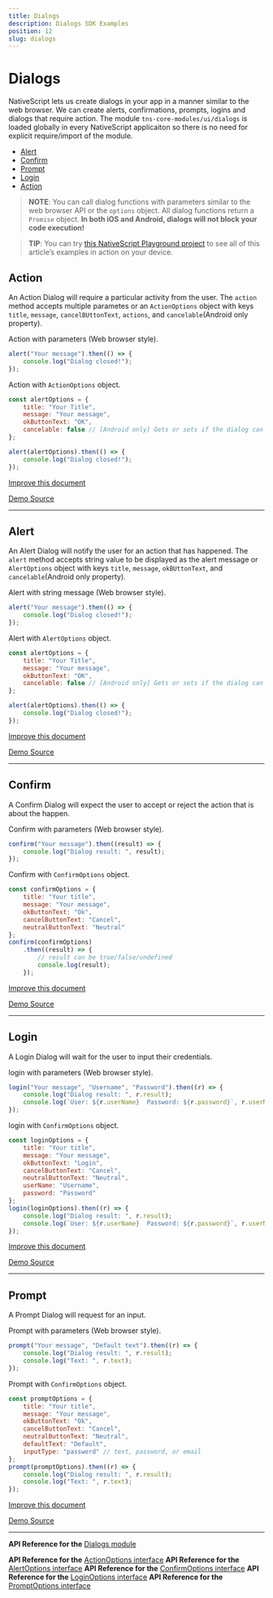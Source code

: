 ```yaml
---
title: Dialogs
description: Dialogs SDK Examples
position: 12
slug: dialogs
---
```


# Dialogs

NativeScript lets us create dialogs in your app in a manner similar to the web browser. 
We can create alerts, confirmations, prompts, logins and dialogs that require action.
The module `tns-core-modules/ui/dialogs` is loaded globally in every NativeScript applicaiton so 
there is no need for explicit require/import of the module.

* [Alert](#alert)
* [Confirm](#confirm)
* [Prompt](#prompt)
* [Login](#login)
* [Action](#action)

> **NOTE**: You can call dialog functions with parameters similar to the web browser API or the `options` object. All dialog functions return a `Promise` object. **In both iOS and Android, dialogs will not block your code execution!**

> **TIP**: You can try [this NativeScript Playground project](https://play.nativescript.org/?template=play-ng&id=dWQhV7) to see all of this article’s examples in action on your device.

## Action

An Action Dialog will require a particular activity from the user.
The `action` method accepts multiple parametes or an `ActionOptions` object 
with keys `title`, `message`, `cancelBUttonText`, `actions`, and `cancelable`(Android only property).

Action with parameters (Web browser style).
```JavaScript
alert("Your message").then(() => {
    console.log("Dialog closed!");
});
```

Action with `ActionOptions` object.
```JavaScript
const alertOptions = {
    title: "Your Title",
    message: "Your message",
    okButtonText: "OK",
    cancelable: false // [Android only] Gets or sets if the dialog can be canceled by taping outside of the dialog.
};

alert(alertOptions).then(() => {
    console.log("Dialog closed!");
});
```

[Improve this document](undefined/edit/master/app/ui/dialogs/action/article.md)

[Demo Source](undefined/edit/master/app/ui/dialogs/action)

---

## Alert

An Alert Dialog will notify the user for an action that has happened.
The `alert` method accepts string value to be displayed as the alert message or `AlertOptions` object 
with keys `title`, `message`, `okBUttonText`, and `cancelable`(Android only property).

Alert with string message (Web browser style).
```JavaScript
alert("Your message").then(() => {
    console.log("Dialog closed!");
});
```

Alert with `AlertOptions` object.
```JavaScript
const alertOptions = {
    title: "Your Title",
    message: "Your message",
    okButtonText: "OK",
    cancelable: false // [Android only] Gets or sets if the dialog can be canceled by taping outside of the dialog.
};

alert(alertOptions).then(() => {
    console.log("Dialog closed!");
});
```

[Improve this document](undefined/edit/master/app/ui/dialogs/alert/article.md)

[Demo Source](undefined/edit/master/app/ui/dialogs/alert)

---

## Confirm

A Confirm Dialog will expect the user to accept or reject the action that is about the happen.

Confirm with parameters (Web browser style).
```JavaScript
confirm("Your message").then((result) => {
    console.log("Dialog result: ", result);
});
```

Confirm with `ConfirmOptions` object.
```JavaScript
const confirmOptions = {
    title: "Your title",
    message: "Your message",
    okButtonText: "Ok",
    cancelButtonText: "Cancel",
    neutralButtonText: "Neutral"
};
confirm(confirmOptions)
    .then((result) => {
        // result can be true/false/undefined
        console.log(result);
    });
```

[Improve this document](undefined/edit/master/app/ui/dialogs/confirm/article.md)

[Demo Source](undefined/edit/master/app/ui/dialogs/confirm)

---

## Login

A Login Dialog will wait for the user to input their credentials.

login with parameters (Web browser style).
```JavaScript
login("Your message", "Username", "Password").then((r) => {
    console.log("Dialog result: ", r.result);
    console.log(`User: ${r.userName}  Password: ${r.password}`, r.userName, r.password);
});
```

login with `ConfirmOptions` object.
```JavaScript
const loginOptions = {
    title: "Your title",
    message: "Your message",
    okButtonText: "Login",
    cancelButtonText: "Cancel",
    neutralButtonText: "Neutral",
    userName: "Username",
    password: "Password"
};
login(loginOptions).then((r) => {
    console.log("Dialog result: ", r.result);
    console.log(`User: ${r.userName}  Password: ${r.password}`, r.userName, r.password);
});
```

[Improve this document](undefined/edit/master/app/ui/dialogs/login/article.md)

[Demo Source](undefined/edit/master/app/ui/dialogs/login)

---

## Prompt

A Prompt Dialog will request for an input.

Prompt with parameters (Web browser style).
```JavaScript
prompt("Your message", "Default text").then((r) => {
    console.log("Dialog result: ", r.result);
    console.log("Text: ", r.text);
});
```

Prompt with `ConfirmOptions` object.
```JavaScript
const promptOptions = {
    title: "Your title",
    message: "Your message",
    okButtonText: "Ok",
    cancelButtonText: "Cancel",
    neutralButtonText: "Neutral",
    defaultText: "Default",
    inputType: "password" // text, password, or email
};
prompt(promptOptions).then((r) => {
    console.log("Dialog result: ", r.result);
    console.log("Text: ", r.text);
});
```

[Improve this document](undefined/edit/master/app/ui/dialogs/prompt/article.md)

[Demo Source](undefined/edit/master/app/ui/dialogs/prompt)

---


**API Reference for the** [Dialogs module](https://docs.nativescript.org/api-reference/modules/_ui_dialogs_)

**API Reference for the** [ActionOptions interface](https://docs.nativescript.org/api-reference/interfaces/_ui_dialogs_.actionoptions)
**API Reference for the** [AlertOptions interface](https://docs.nativescript.org/api-reference/interfaces/_ui_dialogs_.alertoptions)
**API Reference for the** [ConfirmOptions interface](https://docs.nativescript.org/api-reference/interfaces/_ui_dialogs_.confirmoptions)
**API Reference for the** [LoginOptions interface](https://docs.nativescript.org/api-reference/interfaces/_ui_dialogs_.loginoptions)
**API Reference for the** [PromptOptions interface](https://docs.nativescript.org/api-reference/interfaces/_ui_dialogs_.promptoptions)


